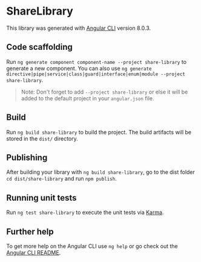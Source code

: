 # ShareLibrary

This library was generated with [Angular CLI](https://github.com/angular/angular-cli) version 8.0.3.

## Code scaffolding

Run `ng generate component component-name --project share-library` to generate a new component. You can also use `ng generate directive|pipe|service|class|guard|interface|enum|module --project share-library`.
> Note: Don't forget to add `--project share-library` or else it will be added to the default project in your `angular.json` file. 

## Build

Run `ng build share-library` to build the project. The build artifacts will be stored in the `dist/` directory.

## Publishing

After building your library with `ng build share-library`, go to the dist folder `cd dist/share-library` and run `npm publish`.

## Running unit tests

Run `ng test share-library` to execute the unit tests via [Karma](https://karma-runner.github.io).

## Further help

To get more help on the Angular CLI use `ng help` or go check out the [Angular CLI README](https://github.com/angular/angular-cli/blob/master/README.md).
